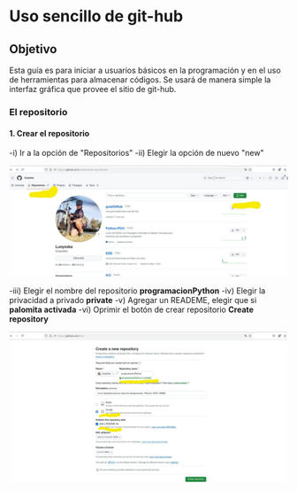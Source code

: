 # Uso sencillo de git-hub 

## Objetivo 
Esta guía es para iniciar a usuarios básicos en la programación y en el uso de herramientas para almacenar códigos.
Se usará de manera simple la interfaz gráfica que provee el sitio de git-hub.

### El repositorio

#### 1. Crear el repositorio
-i) Ir a la opción de "Repositorios"
-ii) Elegir la opción de nuevo "new"

![](creandoRepositorio.jpeg)

-iii) Elegir el nombre del repositorio **programacionPython**
-iv) Elegir la privacidad a privado **private**
-v) Agregar un READEME, elegir que si **palomita activada**
-vi) Oprimir el botón de crear repositorio **Create repository**

![](opcionesRepositorio.jpeg)

